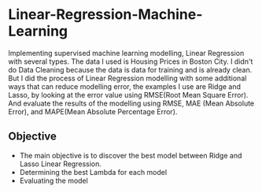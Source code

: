 # Linear-Regression-Machine-Learning
Implementing supervised machine learning modelling, Linear Regression with several types.
The data I used is Housing Prices in Boston City.
I didn't do Data Cleaning because the data is data for training and is already clean.
But I did the process of Linear Regression modelling with some additional ways that can reduce modelling error, the examples I use are Ridge and Lasso, by looking at the error value using RMSE(Root Mean Square Error).
And evaluate the results of the modelling using RMSE, MAE (Mean Absolute Error), and MAPE(Mean Absolute Percentage Error).
## Objective
- The main objective is to discover the best model between Ridge and Lasso Linear Regression.
- Determining the best Lambda for each model
- Evaluating the model
